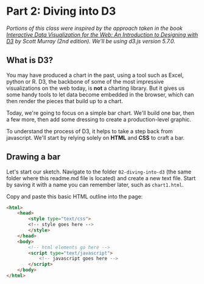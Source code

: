 # Part 2: Diving into D3

*Portions of this class were inspired by the approach taken in the book [Interactive Data Visualization for the Web: An Introduction to Designing with D3](https://alignedleft.com/work/d3-book-2e) by Scott Murray (2nd edition). We'll be using d3.js version 5.7.0.*

## What is D3?

You may have produced a chart in the past, using a tool such as Excel, python or R. D3, the backbone of some of the most impressive visualizations on the web today, is **not** a charting library. But it gives us some handy tools to let data become embedded in the browser, which can then render the pieces that build up to a chart.

Today, we're going to focus on a simple bar chart. We'll build one bar, then a few more, then add some dressing to create a production-level graphic.

To understand the process of D3, it helps to take a step back from javascript. We'll start by relying solely on **HTML** and **CSS** to craft a bar.

## Drawing a bar

Let's start our sketch. Navigate to the folder `02-diving-into-d3` (the same folder where this readme.md file is located) and create a new text file. Start by saving it with a name you can remember later, such as `chart1.html`.

Copy and paste this basic HTML outline into the page:

```html
<html>
    <head>
        <style type="text/css">
        <!-- style goes here -->
        </style>
    </head>
    <body>
        <!-- html elements go here -->
        <script type="text/javascript">
            <!-- javascript goes here -->
        </script>
    </body>
</html>
```

